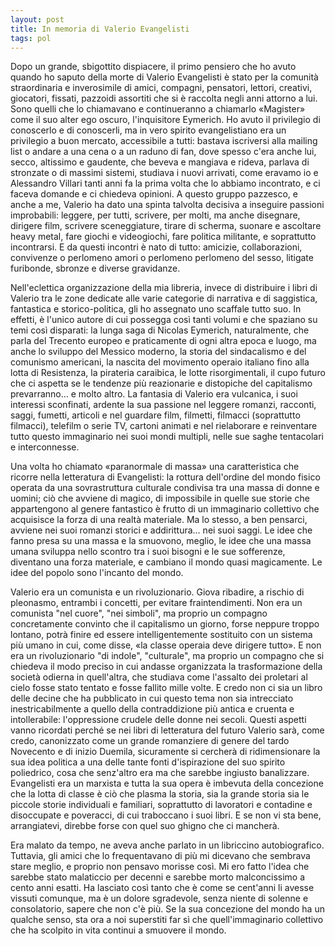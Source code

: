 ```yaml
---
layout: post
title: In memoria di Valerio Evangelisti
tags: pol
---
```

Dopo un grande, sbigottito dispiacere, il primo pensiero che ho avuto quando ho saputo della morte di Valerio Evangelisti è stato per la comunità straordinaria e inverosimile di amici, compagni, pensatori, lettori, creativi, giocatori, fissati, pazzoidi assortiti che si è raccolta negli anni attorno a lui. Sono quelli che lo chiamavano e continueranno a chiamarlo «Magister» come il suo alter ego oscuro, l'inquisitore Eymerich. Ho avuto il privilegio di conoscerlo e di conoscerli, ma in vero spirito evangelistiano era un privilegio a buon mercato, accessibile a tutti: bastava iscriversi alla mailing list o andare a una cena o a un raduno di fan, dove spesso c'era anche lui, secco, altissimo e gaudente, che beveva e mangiava e rideva, parlava di stronzate o di massimi sistemi, studiava i nuovi arrivati, come eravamo io e Alessandro Villari tanti anni fa la prima volta che lo abbiamo incontrato, e ci faceva domande e ci chiedeva opinioni. A questo gruppo pazzesco, e anche a me, Valerio ha dato una spinta talvolta decisiva a inseguire passioni improbabili: leggere, per tutti, scrivere, per molti, ma anche disegnare, dirigere film, scrivere sceneggiature, tirare di scherma, suonare e ascoltare heavy metal, fare giochi e videogiochi, fare politica militante, e soprattutto incontrarsi. E da questi incontri è nato di tutto: amicizie, collaborazioni, convivenze o perlomeno amori o perlomeno perlomeno del sesso, litigate furibonde, sbronze e diverse gravidanze.

Nell'eclettica organizzazione della mia libreria, invece di distribuire i libri di Valerio tra le zone dedicate alle varie categorie di narrativa e di saggistica, fantastica e storico-politica, gli ho assegnato uno scaffale tutto suo. In effetti, è l'unico autore di cui possegga così tanti volumi e che spaziano su temi così disparati: la lunga saga di Nicolas Eymerich, naturalmente, che parla del Trecento europeo e praticamente di ogni altra epoca e luogo, ma anche lo sviluppo del Messico moderno, la storia del sindacalismo e del comunismo americani, la nascita del movimento operaio italiano fino alla lotta di Resistenza, la pirateria caraibica, le lotte risorgimentali, il cupo futuro che ci aspetta se le tendenze più reazionarie e distopiche del capitalismo prevarranno… e molto altro. La fantasia di Valerio era vulcanica, i suoi interessi sconfinati, ardente la sua passione nel leggere romanzi, racconti, saggi, fumetti, articoli e nel guardare film, filmetti, filmacci (soprattutto filmacci), telefilm o serie TV, cartoni animati e nel rielaborare e reinventare tutto questo immaginario nei suoi mondi multipli, nelle sue saghe tentacolari e interconnesse.

Una volta ho chiamato «paranormale di massa» una caratteristica che ricorre nella letteratura di Evangelisti: la rottura dell'ordine del mondo fisico operata da una sovrastruttura culturale condivisa tra una massa di donne e uomini; ciò che avviene di magico, di impossibile in quelle sue storie che appartengono al genere fantastico è frutto di un immaginario collettivo che acquisisce la forza di una realtà materiale. Ma lo stesso, a ben pensarci, avviene nei suoi romanzi storici e addirittura… nei suoi saggi. Le idee che fanno presa su una massa e la smuovono, meglio, le idee che una massa umana sviluppa nello scontro tra i suoi bisogni e le sue sofferenze, diventano una forza materiale, e cambiano il mondo quasi magicamente. Le idee del popolo sono l'incanto del mondo.

Valerio era un comunista e un rivoluzionario. Giova ribadire, a rischio di pleonasmo, entrambi i concetti, per evitare fraintendimenti. Non era un comunista "nel cuore", "nei simboli", ma proprio un compagno concretamente convinto che il capitalismo un giorno, forse neppure troppo lontano, potrà finire ed essere intelligentemente sostituito con un sistema più umano in cui, come disse, «la classe operaia deve dirigere tutto». E non era un rivoluzionario "di indole", "culturale", ma proprio un compagno che si chiedeva il modo preciso in cui andasse organizzata la trasformazione della società odierna in quell'altra, che studiava come l'assalto dei proletari al cielo fosse stato tentato e fosse fallito mille volte. E credo non ci sia un libro delle decine che ha pubblicato in cui questo tema non sia intrecciato inestricabilmente a quello della contraddizione più antica e cruenta e intollerabile: l'oppressione crudele delle donne nei secoli. Questi aspetti vanno ricordati perché se nei libri di letteratura del futuro Valerio sarà, come credo, canonizzato come un grande romanziere di genere del tardo Novecento e di inizio Duemila, sicuramente si cercherà di ridimensionare la sua idea politica a una delle tante fonti d'ispirazione del suo spirito poliedrico, cosa che senz'altro era ma che sarebbe ingiusto banalizzare. Evangelisti era un marxista e tutta la sua opera è imbevuta della concezione che la lotta di classe è ciò che plasma la storia, sia la grande storia sia le piccole storie individuali e familiari, soprattutto di lavoratori e contadine e disoccupate e poveracci, di cui traboccano i suoi libri. E se non vi sta bene, arrangiatevi, direbbe forse con quel suo ghigno che ci mancherà.

Era malato da tempo, ne aveva anche parlato in un libriccino autobiografico. Tuttavia, gli amici che lo frequentavano di più mi dicevano che sembrava stare meglio, e proprio non pensavo morisse così. Mi ero fatto l'idea che sarebbe stato malaticcio per decenni e sarebbe morto malconcissimo a cento anni esatti. Ha lasciato così tanto che è come se cent'anni li avesse vissuti comunque, ma è un dolore sgradevole, senza niente di solenne e consolatorio, sapere che non c'è più. Se la sua concezione del mondo ha un qualche senso, sta ora a noi superstiti far sì che quell'immaginario collettivo che ha scolpito in vita continui a smuovere il mondo.